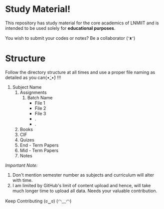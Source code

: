 # Study Material!
This repository has study material for the core academics of LNMIIT and is intended to be used solely for **educational purposes**.

You wish to submit your codes or notes?
Be a collaborator (ᵔᴥᵔ) 

# Structure
Follow the directory structure at all times and use a proper file naming as detailed as you can{•̃_•̃} !!!

1. Subject Name
   1. Assignments
      1. Batch Name
			* File 1
			* File 2
			* File 3
			* .
			* .
   2. Books
   3. CIF
   4. Quizes
   5. End - Term Papers
   6. Mid - Term Papers
   7. Notes

*Important Note:*
1. Don't mention semester number as subjects and curriculum will alter with time.
2. I am limited by GitHub's limit of content upload and hence, will take much longer time to upload all data. Needs your valuable contribution.

Keep Contributing (ಠ‿ಠ) (◠﹏◠)
